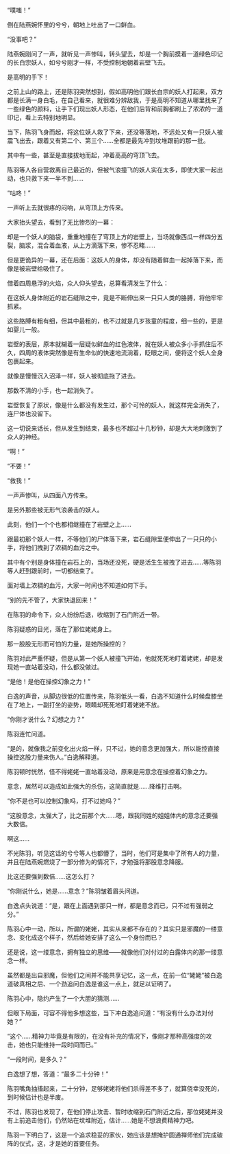 “噗嗤！”

倒在陆燕婉怀里的兮兮，朝地上吐出了一口鲜血。

“没事吧？”

陆燕婉刚问了一声，就听见一声惨叫，转头望去，却是一个胸前摸着一道绿色印记的长白宗妖人，如兮兮刚才一样，不受控制地朝着岩壁飞去。

是高明的手下！

之前上山的路上，还是陈羽突然想到，假如高明他们跟长白宗的妖人打起来，双方都是长满一身白毛，在自己看来，就很难分辨敌我，于是高明不知道从哪里找来了一些绿色的颜料，让手下们现出妖人形态，在他们后背和前胸都刷上了浓浓的一道印记，看上去特别地明显。

当下，陈羽飞身而起，将这位妖人救了下来，还没等落地，不远处又有一只妖人被震飞出去，跟着又有第二个、第三个……全都是最先冲到坟堆跟前的那一批。

其中有一些，甚至是直接拔地而起，冲着高高的穹顶飞去。

陈羽等人各自营救离自己最近的，但被气浪撞飞的妖人实在太多，即使大家一起出动，也只救下来一半不到……

“咕咚！”

一声听上去就很疼的闷响，从穹顶上方传来。

大家抬头望去，看到了无比惨烈的一幕：

却是一个妖人的脑袋，重重地撞在了穹顶上方的岩壁上，当场就像西瓜一样四分五裂，脑浆，混合着血液，从上方滴落下来，惨不忍睹……

但是更诡异的一幕，还在后面：这妖人的身体，却没有随着鲜血一起掉落下来，而像是被岩壁给吸住了。

借着四周悬浮的火焰，众人仰头望去，总算看清发生了什么：

在这妖人身体附近的岩石缝隙之中，竟是不断伸出来一只只人类的胳膊，将他牢牢抓紧。

这些胳膊有粗有细，但其中最粗的，也不过就是几岁孩童的程度，细一些的，更是如婴儿一般。

岩壁的表层，原本就糊着一层疑似鲜血的红色液体，就在妖人被众多小手抓住后不久，四周的液体突然像是有生命似的快速地流淌着，眨眼之间，便将这个妖人全身包裹起来。

就像是慢慢沉入沼泽一样，妖人被彻底拖了进去。

那数不清的小手，也一起消失了。

岩壁恢复了原状，像是什么都没有发生过，那个可怜的妖人，就这样完全消失了，连尸体也没留下。

这一切说来话长，但从发生到结束，最多也不超过十几秒钟，却是大大地刺激到了众人的神经。

“啊！”

“不要！”

“救我！”

一声声惨叫，从四面八方传来。

是另外那些被无形气浪袭击的妖人。

此刻，他们一个个也都相继撞在了岩壁之上……

跟最初那个妖人一样，不等他们的尸体落下来，岩石缝隙里便伸出了一只只的小手，将他们拽到了浓稠的血污之中。

其中有个别是身体撞在岩石上的，当场还没死，硬是活生生被拽了进去……等陈羽等人赶到跟前时，一切都结束了。

面对墙上浓稠的血污，大家一时间也不知道如何下手。

“别的先不管了，大家快退回来！”

在陈羽的命令下，众人纷纷后退，收缩到了石门附近一带。

陈羽疑惑的目光，落在了那位姥姥身上。

那一股股无形而可怕的力量，是她所操控的？

陈羽对此严重怀疑，但是从第一个妖人被撞飞开始，他就死死地盯着姥姥，却是发现她一直站着没动，什么都没做过。

“是他！是他在操控幻象之力！”

白逸的声音，从脚边很低的位置传来，陈羽低头一看，白逸不知道什么时候盘膝坐在了地上，一副打坐的姿势，眼睛却死死地盯着姥姥不放。

“你刚才说什么？幻想之力？”

陈羽连忙问道。

“是的，就像我之前变化出火焰一样，只不过，她的意念更加强大，所以能控直接操控这股力量来伤人。”白逸解释道。

陈羽顿时恍然，怪不得姥姥一直站着没动，原来是用意念在操控着幻象之力。

意念，居然可以造成如此强大的杀伤，这简直就是……降维打击啊。

“你不是也可以控制幻象吗，打不过她吗？”

“这股意念，太强大了，比之前那个大……嗯，跟我同姓的姐姐体内的意念还要强大数倍。

啊这……

不光陈羽，听见这话的兮兮等人也都懵了，当时，他们可是集中了所有人的力量，并且在陆燕婉燃烧了一部分修为的情况下，才勉强将那股意念降服。

比这还要强到数倍……这怎么打？

“你刚说什么，她是……意念？”陈羽皱着眉头问道。

白逸点头说道：“是，跟在上面遇到那只一样，都是意念而已，只不过有强弱之分。”

陈羽心中一动，所以，所谓的姥姥，其实从来都不存在的？其实只是邪魔的一缕意念、变化成这个样子，然后给她安排了这么一个身份而已？

还是说，这一缕意念，拥有独立的思维——就像他们对付过的白露体内的那一缕意念一样。

虽然都是出自邪魔，但他们之间并不能共享记忆，这一点，在前一位“姥姥”被白逸道破真相之后、一个劲追问白逸是谁这一点上，就足以证明了。

陈羽心中，隐约产生了一个大胆的猜测……

但眼下局面，可容不得他多想这些，当下冲白逸追问道：“有没有什么办法对付她？”

“这个……精神力毕竟是有限的，在没有补充的情况下，像刚才那种高强度的攻击，她也只能维持一段时间而已。”

“一段时间，是多久？”

白逸想了想，答道：“最多二十分钟！”

陈羽嘴角抽搐起来，二十分钟，足够姥姥将他们杀得差不多了，就算侥幸没死的，到时候估计也是半废。

不过，陈羽也发现了，在他们停止攻击、暂时收缩到石门附近之后，那位姥姥并没有上前追击他们，仍然站在坟堆附近，估计……她是不想浪费精神力吧。

陈羽一下明白了，这是一个追求稳妥的家伙，她应该是想掩护圆通禅师他们完成破阵的仪式，这，才是她的首要任务。
